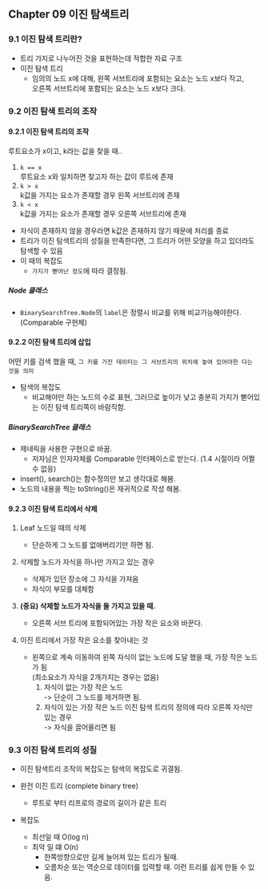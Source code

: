## Chapter 09 이진 탐색트리 

### 9.1 이진 탐색 트리란?
* 트리
    가지로 나누어진 것을 표현하는데 적합한 자료 구조
* 이진 탐색 트리
    * 임의의 노드 x에 대해, 왼쪽 서브트리에 포함되는 요소는 노드 x보다 작고,  
    오른쪽 서브트리에 포함되는 요소는 노드 x보다 크다.
      


### 9.2 이진 탐색 트리의 조작
#### 9.2.1 이진 탐색 트리의 조작
루트요소가 x이고, k라는 값을 찾을 때..
1. `k == x`  
    루트요소 x와 일치하면 찾고자 하는 값이 루트에 존재 
2. `k > x`  
    k값을 가지는 요소가 존재할 경우 왼쪽 서브트리에 존재
3. `k < x`  
   k값을 가지는 요소가 존재할 경우 오른쪽 서브트리에 존재

* 자식이 존재하지 않을 경우라면 k값은 존재하지 않기 때문에 처리를 종료
* 트리가 이진 탐색트리의 성질을 만족한다면, 그 트리가 어떤 모양을 하고 있더라도 탐색할 수 있음
* 이 때의 복잡도
    * `가지가 뻗어난 정도`에 따라 결정됨.
  
##### Node 클래스
* `BinarySearchTree.Node`의 `label`은 정렬시 비교를 위해 비교가능해야한다. (Comparable 구현체)
    
   
#### 9.2.2 이진 탐색 트리에 삽입
어떤 키를 검색 했을 때, `그 키를 가진 데이터는 그 서브트리의 위치에 놓여 있어야한 다는 것을 의미`

* 탐색의 복잡도
    * 비교해야만 하는 노드의 수로 표현, 그러므로 높이가 낮고 충분히 가지가 뻗어있는 이진 탐색 트리쪽이 바람직함.
    
##### BinarySearchTree 클래스
* 제네릭을 사용한 구현으로 바꿈.
    * 저자님은 인자자체를 Comparable 인터페이스로 받는다. (1.4 시절이라 어쩔수 없응)
* insert(), search()는 함수정의만 보고 생각대로 해봄.
* 노드의 내용을 찍는 toString()은 재귀적으로 작성 해봄.


#### 9.2.3 이진 탐색 트리에서 삭제
1. Leaf 노드일 때의 삭제
    * 단순하게 그 노드를 없애버리기만 하면 됨.
2. 삭제할 노드가 자식을 하나만 가지고 있는 경우
    * 삭제가 있던 장소에 그 자식을 가져옴
    * 자식이 부모를 대체함
3. **(중요) 삭제할 노드가 자식을 둘 가지고 있을 때.**    
    * 오른쪽 서브 트리에 포함되어있는 가장 작은 요소와 바꾼다.
    
4. 이진 트리에서 가장 작은 요소를 찾아내는 것
    * 왼쪽으로 계속 이동하여 왼쪽 자식이 없는 노드에 도달 했을 때, 가장 작은 노드가 됨  
      (최소요소가 자식을 2개가지는 경우는 없음)
        1. 자식이 없는 가장 작은 노드  
           -> 단순이 그 노드를 제거하면 됨.
        2. 자식이 있는 가장 작은 노드 
           이진 탐색 트리의 정의에 따라 오른쪽 자식만 있는 경우  
           -> 자식을 끌어올리면 됨

### 9.3 이진 탐색 트리의 성질
* 이진 탐색트리 조작의 복잡도는 탐색의 복잡도로 귀결됨.


* 완전 이진 트리 (complete binary tree)
    * 루트로 부터 리프로의 경로의 길이가 같은 트리
    
* 복잡도
    * 최선일 때 O(log n)
    * 최악 일 떄 O(n)
        * 한쪽방향으로만 길게 늘어져 있는 트리가 될때.
        * 오름차순 또는 역순으로 데이터를 입력할 때. 이런 트리를 쉽게 만들 수 있음.
